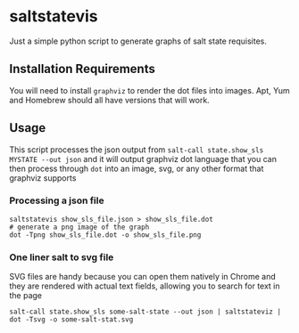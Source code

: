 # saltstatevis
Just a simple python script to generate graphs of salt state requisites.

## Installation Requirements
You will need to install `graphviz` to render the dot files into images. Apt, Yum and Homebrew should all have versions that will work.


## Usage
This script processes the json output from `salt-call state.show_sls MYSTATE --out json` and it will output graphviz dot language that you can then process through `dot` into an image, svg, or any other format that graphviz supports

### Processing a json file
```
saltstatevis show_sls_file.json > show_sls_file.dot
# generate a png image of the graph
dot -Tpng show_sls_file.dot -o show_sls_file.png
```

### One liner salt to svg file
SVG files are handy because you can open them natively in Chrome and they are rendered with actual text fields, allowing you to search for text in the page
```
salt-call state.show_sls some-salt-state --out json | saltstateviz | dot -Tsvg -o some-salt-stat.svg
```